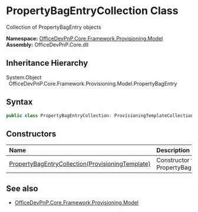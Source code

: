 # PropertyBagEntryCollection Class
 Collection of PropertyBagEntry objects   

**Namespace:** [OfficeDevPnP.Core.Framework.Provisioning.Model](OfficeDevPnP.Core.Framework.Provisioning.Model.md)  
**Assembly:** OfficeDevPnP.Core.dll  
## Inheritance Hierarchy
System.Object  
&ensp;OfficeDevPnP.Core.Framework.Provisioning.Model.PropertyBagEntry  
## Syntax
```C#
public class PropertyBagEntryCollection: ProvisioningTemplateCollection<PropertyBagEntry>
```
## Constructors
|**Name**|**Description**|
|:-----|:-----|
| [PropertyBagEntryCollection(ProvisioningTemplate)](OfficeDevPnP.Core.Framework.Provisioning.Model.PropertyBagEntryCollection.ctor1.md) | Constructor for PropertyBagEntryCollection 
## See also
- [OfficeDevPnP.Core.Framework.Provisioning.Model](OfficeDevPnP.Core.Framework.Provisioning.Model.md)
